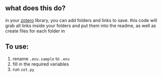 ## what does this do?
in your [zotero](https://www.zotero.org/) library, you can add folders and links
to save. this code will grab all links inside your folders and put them into the readme,
as well as create files for each folder in 

## To use: 

1. rename `.env.sample` to `.env`
2. fill in the required variables
3. run `zot.py`